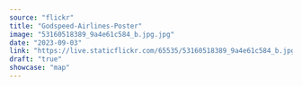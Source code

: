 ```yaml
---
source: "flickr"
title: "Godspeed-Airlines-Poster"
image: "53160518389_9a4e61c584_b.jpg.jpg"
date: "2023-09-03"
link: "https://live.staticflickr.com/65535/53160518389_9a4e61c584_b.jpg"
draft: "true"
showcase: "map"
---
```

